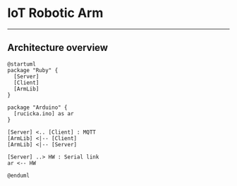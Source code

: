# IoT Robotic Arm
----
## Architecture overview
```plantuml
@startuml
package "Ruby" {
  [Server]
  [Client]
  [ArmLib]
}

package "Arduino" {
  [rucicka.ino] as ar
}

[Server] <.. [Client] : MQTT
[ArmLib] <|-- [Client]
[ArmLib] <|-- [Server]

[Server] ..> HW : Serial link
ar <-- HW

@enduml
```

